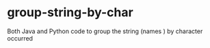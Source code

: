 # group-string-by-char
Both Java and Python code to group the string (names ) by character occurred 
